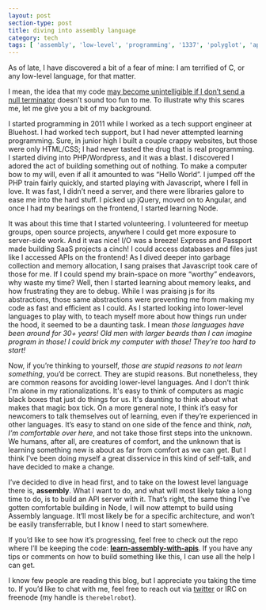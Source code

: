 ```yaml
---
layout: post
section-type: post
title: diving into assembly language
category: tech
tags: [ 'assembly', 'low-level', 'programming', '1337', 'polyglot', 'apis', 'history' ]
---
```


As of late, I have discovered a bit of a fear of mine: I am terrified of C, or any low-level language, for that matter. 

I mean, the idea that my code [may become unintelligible if I don’t send a null terminator](http://churchm.ag/if-programming-languages-were-essays-comic/) doesn't sound too fun to me. To illustrate why this scares me, let me give you a bit of my background.

I started programming in 2011 while I worked as a tech support engineer at Bluehost. I had worked tech support, but I had never attempted learning programming. Sure, in junior high I built a couple crappy websites, but those were only HTML/CSS; I had never tasted the drug that is real programming. I started diving into PHP/Wordpress, and it was a blast. I discovered I adored the act of building something out of nothing. To make a computer bow to my will, even if all it amounted to was “Hello World”. I jumped off the PHP train fairly quickly, and started playing with Javascript, where I fell in love. It was fast, I didn’t need a server, and there were libraries galore to ease me into the hard stuff. I picked up jQuery, moved on to Angular, and once I had my bearings on the frontend, I started learning Node.

It was about this time that I started volunteering. I volunteered for meetup groups, open source projects, anywhere I could get more exposure to server-side work. And it was nice! I/O was a breeze! Express and Passport made building SaaS projects a cinch! I could access databases and files just like I accessed APIs on the frontend! As I dived deeper into garbage collection and memory allocation, I sang praises that Javascript took care of those for me. If I could spend my brain-space on more “worthy” endeavors, why waste my time? Well, then I started learning about memory leaks, and how frustrating they are to debug. While I was praising js for its abstractions, those same abstractions were preventing me from making my code as fast and efficient as I could. As I started looking into lower-level languages to play with, to teach myself more about how things run under the hood, it seemed to be a daunting task. I mean *those languages have been around for 30+ years!* *Old men with larger beards than I can imagine program in those!* *I could brick my computer with those!* *They’re too hard to start!*

Now, if you’re thinking to yourself, *those are stupid reasons to not learn something*, you’d be correct. They are stupid reasons. But nonetheless, they are common reasons for avoiding lower-level languages. And I don't think I'm alone in my rationalizations. It's easy to think of computers as magic black boxes that just do things for us. It's daunting to think about what makes that magic box tick. On a more general note, I think it’s easy for newcomers to talk themselves out of learning, even if they’re experienced in other languages. It’s easy to stand on one side of the fence and think, *nah, I’m comfortable over here*, and not take those first steps into the unknown. We humans, after all, are creatures of comfort, and the unknown that is learning something new is about as far from comfort as we can get. But I think I’ve been doing myself a great disservice in this kind of self-talk, and have decided to make a change.

I’ve decided to dive in head first, and to take on the lowest level language there is, **assembly**. What I want to do, and what will most likely take a long time to do, is to build an API server with it. That’s right, the same thing I’ve gotten comfortable building in Node, I will now attempt to build using Assembly language. It’ll most likely be for a specific architecture, and won’t be easily transferrable, but I know I need to start somewhere.

If you’d like to see how it’s progressing, feel free to check out the repo where I’ll be keeping the code: **[learn-assembly-with-apis](https://github.com/therebelrobot/learn-assembly-with-apis)**. If you have any tips or comments on how to build something like this, I can use all the help I can get.

I know few people are reading this blog, but I appreciate you taking the time to. If you’d like to chat with me, feel free to reach out via [twitter](https://twitter.com/therebelrobot) or IRC on freenode (my handle is `therebelrobot`).
